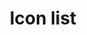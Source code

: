 ---
layout: pattern
categories: [patterns, icon-list]
title: Icon list
type: [sub-nav-item]
permalink: /patterns/icon-list/
overview: Lorem ipsum dolor sit amet, consectetur adipiscing elit, sed do eiusmod tempor incididunt ut labore et dolore magna aliqua. Interdum velit euismod in pellentesque. 
description: |
    
usa-link: "https://designsystem.digital.gov/components/icon-list/"
specification: |
sectionTitle: Content title
sectionDescription: Content description
iconListSize: large
### options: small, medium, large
iconList:
 - iconType: green-circle-check
 ### options: green-circle-check, red-circle-cancel, thumbs-up, circle-check, money, help
   title: Icon title
   content: Wash your hands for 20 seconds with soap
   bold: true
 - iconType: circle-check
   content: Wash your hands for 20 seconds with soap
   bold: true
yml: |
  
  sectionTitle: Simple content
  sectionDescription: Benefits of joining Global Entry program:
  iconListSize: 
  ### icon size options:
    ### small
    ### medium
    ### large
  iconList: 
   - iconType:
    ### icon type options: 
      ### green-circle-check
      ### red-circle-cancel
      ### thumbs-up
      ### circle-check
      ### money
      ### help
     title: No processing lines
     ### if no title, include all text in content field for simple content layout
     content: 
     bold:
     ### options: true or false 
jekyll: |

  "{% include patterns/icon-list/icon-list.md %}"
#spec:

### Paths to view design and code... 
## designimg: can be used to show an image of the design until a coded version can be created. The htmlpath & csspath should be located in the pattens folder. Read more about creating coded components in /docs/creating-patterns 
# designimg: 
htmlpath: patterns/icon-list/icon-list.md
csspath: patterns/icon-list/index.scss
---
